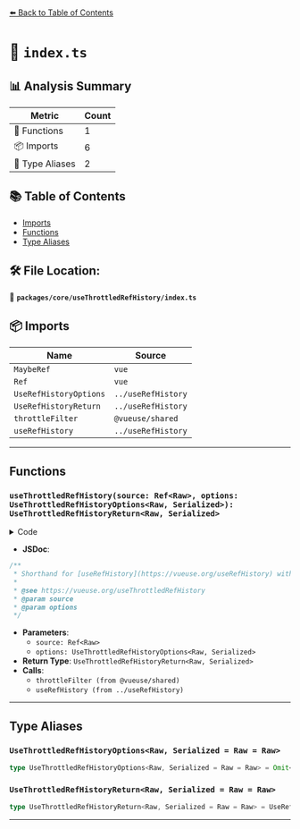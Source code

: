 [⬅️ Back to Table of Contents](../../../index.md)

# 📄 `index.ts`

## 📊 Analysis Summary

| Metric | Count |
|--------|-------|
| 🔧 Functions | 1 |
| 📦 Imports | 6 |
| 📑 Type Aliases | 2 |

## 📚 Table of Contents

- [Imports](#imports)
- [Functions](#functions)
- [Type Aliases](#type-aliases)

## 🛠️ File Location:
📂 **`packages/core/useThrottledRefHistory/index.ts`**

## 📦 Imports

| Name | Source |
|------|--------|
| `MaybeRef` | `vue` |
| `Ref` | `vue` |
| `UseRefHistoryOptions` | `../useRefHistory` |
| `UseRefHistoryReturn` | `../useRefHistory` |
| `throttleFilter` | `@vueuse/shared` |
| `useRefHistory` | `../useRefHistory` |


---

## Functions

### `useThrottledRefHistory(source: Ref<Raw>, options: UseThrottledRefHistoryOptions<Raw, Serialized>): UseThrottledRefHistoryReturn<Raw, Serialized>`

<details><summary>Code</summary>

```ts
export function useThrottledRefHistory<Raw, Serialized = Raw>(
  source: Ref<Raw>,
  options: UseThrottledRefHistoryOptions<Raw, Serialized> = {},
): UseThrottledRefHistoryReturn<Raw, Serialized> {
  const { throttle = 200, trailing = true } = options
  const filter = throttleFilter(throttle, trailing)
  const history = useRefHistory(source, { ...options, eventFilter: filter })

  return {
    ...history,
  }
}
```
</details>

- **JSDoc**:
```ts
/**
 * Shorthand for [useRefHistory](https://vueuse.org/useRefHistory) with throttled filter.
 *
 * @see https://vueuse.org/useThrottledRefHistory
 * @param source
 * @param options
 */
```

- **Parameters**:
  - `source: Ref<Raw>`
  - `options: UseThrottledRefHistoryOptions<Raw, Serialized>`
- **Return Type**: `UseThrottledRefHistoryReturn<Raw, Serialized>`
- **Calls**:
  - `throttleFilter (from @vueuse/shared)`
  - `useRefHistory (from ../useRefHistory)`

---

## Type Aliases

### `UseThrottledRefHistoryOptions<Raw, Serialized = Raw = Raw>`

```ts
type UseThrottledRefHistoryOptions<Raw, Serialized = Raw = Raw> = Omit<UseRefHistoryOptions<Raw, Serialized>, 'eventFilter'> & { throttle?: MaybeRef<number>, trailing?: boolean };
```

### `UseThrottledRefHistoryReturn<Raw, Serialized = Raw = Raw>`

```ts
type UseThrottledRefHistoryReturn<Raw, Serialized = Raw = Raw> = UseRefHistoryReturn<Raw, Serialized>;
```


---